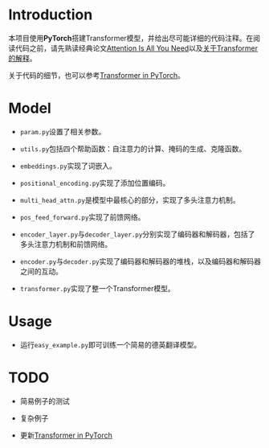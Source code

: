# Introduction

本项目使用**PyTorch**搭建Transformer模型，并给出尽可能详细的代码注释。在阅读代码之前，请先熟读经典论文[Attention Is All You Need](https://arxiv.org/pdf/1706.03762.pdf)以及[关于Transformer的解释](https://l-ty.com/Compute_Science/Natural_Language_Processing/Transformer)。

关于代码的细节，也可以参考[Transformer in PyTorch](https://l-ty.com/Compute_Science/PyTorch/Transformer_in_PyTorch)。

# Model

* `param.py`设置了相关参数。

* `utils.py`包括四个帮助函数：自注意力的计算、掩码的生成、克隆函数。

* `embeddings.py`实现了词嵌入。

* `positional_encoding.py`实现了添加位置编码。

* `multi_head_attn.py`是模型中最核心的部分，实现了多头注意力机制。

* `pos_feed_forward.py`实现了前馈网络。

* `encoder_layer.py`与`decoder_layer.py`分别实现了编码器和解码器，包括了多头注意力机制和前馈网络。

* `encoder.py`与`decoder.py`实现了编码器和解码器的堆栈，以及编码器和解码器之间的互动。

* `transformer.py`实现了整一个Transformer模型。

# Usage

* 运行`easy_example.py`即可训练一个简易的德英翻译模型。

# TODO

* 简易例子的测试

* 复杂例子

* 更新[Transformer in PyTorch](https://l-ty.com/Compute_Science/PyTorch/Transformer_in_PyTorch)